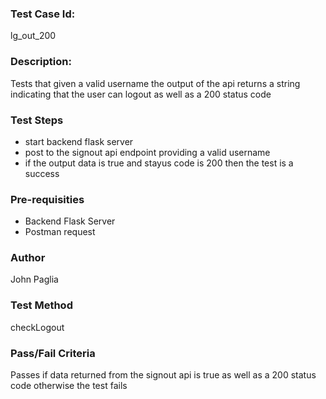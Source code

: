 ### Test Case Id: 
lg_out_200

### Description:
Tests that given a valid username the output of the api returns a 
string indicating that the user can logout as well as a 200 status code

### Test Steps
- start backend flask server
- post to the signout api endpoint providing a valid username
- if the output data is true and stayus code is 200 then the test is a success


### Pre-requisities
- Backend Flask Server
- Postman request

### Author
John Paglia

### Test Method
checkLogout

### Pass/Fail Criteria
Passes if data returned from the signout api is true as well as a 200 status code otherwise the test fails 